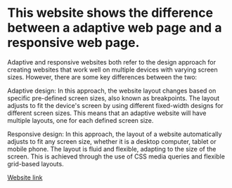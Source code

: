 # This website shows the difference between a adaptive web page and a responsive web page.




  Adaptive and responsive websites both refer to the design approach for creating websites that work well on multiple devices with varying screen sizes. However, there   are some key differences between the two:

  Adaptive design: In this approach, the website layout changes based on specific pre-defined screen sizes, also known as breakpoints. The layout adjusts to fit the    device's screen by using different fixed-width designs for different screen sizes. This means that an adaptive website will have multiple layouts, one for each defined screen size.

  Responsive design: In this approach, the layout of a website automatically adjusts to fit any screen size, whether it is a desktop computer, tablet or mobile phone. The layout is fluid and flexible, adapting to the size of the screen. This is achieved through the use of CSS media queries and flexible grid-based layouts.
  
  [Website link](https://k-shiman.github.io/)
